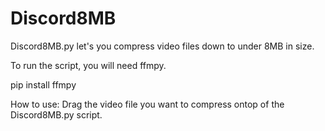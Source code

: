 # Discord8MB

Discord8MB.py let's you compress video files down to under 8MB in size.

To run the script, you will need ffmpy.

pip install ffmpy


How to use:
Drag the video file you want to compress ontop of the Discord8MB.py script.
